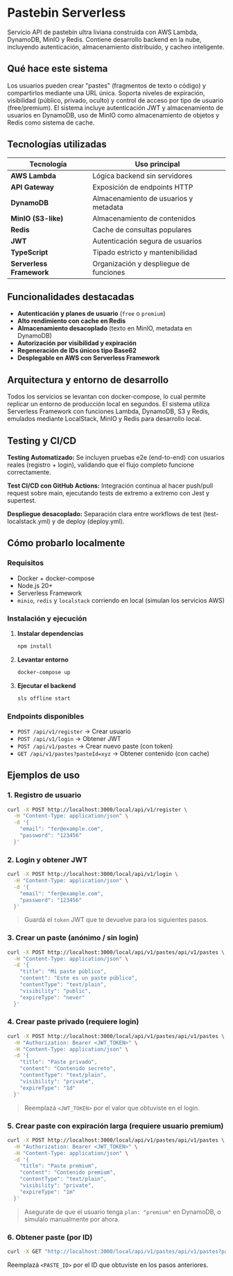 # Pastebin Serverless

Servicio API de pastebin ultra liviana construida con AWS Lambda, DynamoDB, MinIO y Redis.
Contiene desarrollo backend en la nube, incluyendo autenticación, almacenamiento distribuido, y cacheo inteligente.

## Qué hace este sistema

Los usuarios pueden crear "pastes" (fragmentos de texto o código) y compartirlos mediante una URL única. Soporta niveles de expiración, visibilidad (público, privado, oculto) y control de acceso por tipo de usuario (free/premium). El sistema incluye autenticación JWT y almacenamiento de usuarios en DynamoDB, uso de MinIO como almacenamiento de objetos y Redis como sistema de cache.

## Tecnologías utilizadas

| Tecnología               | Uso principal                          |
| ------------------------ | -------------------------------------- |
| **AWS Lambda**           | Lógica backend sin servidores          |
| **API Gateway**          | Exposición de endpoints HTTP           |
| **DynamoDB**             | Almacenamiento de usuarios y metadata  |
| **MinIO (S3-like)**      | Almacenamiento de contenidos           |
| **Redis**                | Cache de consultas populares           |
| **JWT**                  | Autenticación segura de usuarios       |
| **TypeScript**           | Tipado estricto y mantenibilidad       |
| **Serverless Framework** | Organización y despliegue de funciones |

## Funcionalidades destacadas

- **Autenticación y planes de usuario** (`free` o `premium`)
- **Alto rendimiento con cache en Redis**
- **Almacenamiento desacoplado** (texto en MinIO, metadata en DynamoDB)
- **Autorización por visibilidad y expiración**
- **Regeneración de IDs únicos tipo Base62**
- **Desplegable en AWS con Serverless Framework**

## Arquitectura y entorno de desarrollo

Todos los servicios se levantan con docker-compose, lo cual permite replicar un entorno de producción local en segundos. El sistema utiliza Serverless Framework con funciones Lambda, DynamoDB, S3 y Redis, emulados mediante LocalStack, MinIO y Redis para desarrollo local.

## Testing y CI/CD

**Testing Automatizado:** Se incluyen pruebas e2e (end-to-end) con usuarios reales (registro + login), validando que el flujo completo funcione correctamente.

**Test CI/CD con GitHub Actions:** Integración continua al hacer push/pull request sobre main, ejecutando tests de extremo a extremo con Jest y supertest.

**Despliegue desacoplado:** Separación clara entre workflows de test (test-localstack.yml) y de deploy (deploy.yml).

## Cómo probarlo localmente

### Requisitos

- Docker + docker-compose
- Node.js 20+
- Serverless Framework
- `minio`, `redis` y `localstack` corriendo en local (simulan los servicios AWS)

### Instalación y ejecución

1. **Instalar dependencias**

   ```bash
   npm install
   ```

2. **Levantar entorno**

   ```bash
   docker-compose up
   ```

3. **Ejecutar el backend**
   ```bash
   sls offline start
   ```

### Endpoints disponibles

- `POST /api/v1/register` → Crear usuario
- `POST /api/v1/login` → Obtener JWT
- `POST /api/v1/pastes` → Crear nuevo paste (con token)
- `GET /api/v1/pastes?pasteId=xyz` → Obtener contenido (con cache)

## Ejemplos de uso

### 1. Registro de usuario

```bash
curl -X POST http://localhost:3000/local/api/v1/register \
  -H "Content-Type: application/json" \
  -d '{
    "email": "fer@example.com",
    "password": "123456"
  }'
```

### 2. Login y obtener JWT

```bash
curl -X POST http://localhost:3000/local/api/v1/login \
  -H "Content-Type: application/json" \
  -d '{
    "email": "fer@example.com",
    "password": "123456"
  }'
```

> Guardá el `token` JWT que te devuelve para los siguientes pasos.

### 3. Crear un paste (anónimo / sin login)

```bash
curl -X POST http://localhost:3000/local/api/v1/pastes/api/v1/pastes \
  -H "Content-Type: application/json" \
  -d '{
    "title": "Mi paste público",
    "content": "Este es un paste público",
    "contentType": "text/plain",
    "visibility": "public",
    "expireType": "never"
  }'
```

### 4. Crear paste privado (requiere login)

```bash
curl -X POST http://localhost:3000/local/api/v1/pastes/api/v1/pastes \
  -H "Authorization: Bearer <JWT_TOKEN>" \
  -H "Content-Type: application/json" \
  -d '{
    "title": "Paste privado",
    "content": "Contenido secreto",
    "contentType": "text/plain",
    "visibility": "private",
    "expireType": "1d"
  }'
```

> Reemplazá `<JWT_TOKEN>` por el valor que obtuviste en el login.

### 5. Crear paste con expiración larga (requiere usuario premium)

```bash
curl -X POST http://localhost:3000/local/api/v1/pastes/api/v1/pastes \
  -H "Authorization: Bearer <JWT_TOKEN>" \
  -H "Content-Type: application/json" \
  -d '{
    "title": "Paste premium",
    "content": "Contenido premium",
    "contentType": "text/plain",
    "visibility": "private",
    "expireType": "1m"
  }'
```

> Asegurate de que el usuario tenga `plan: "premium"` en DynamoDB, o simulalo manualmente por ahora.

### 6. Obtener paste (por ID)

```bash
curl -X GET "http://localhost:3000/local/api/v1/pastes/api/v1/pastes?pasteId=<PASTE_ID>"
```

Reemplazá `<PASTE_ID>` por el ID que obtuviste en los pasos anteriores.
